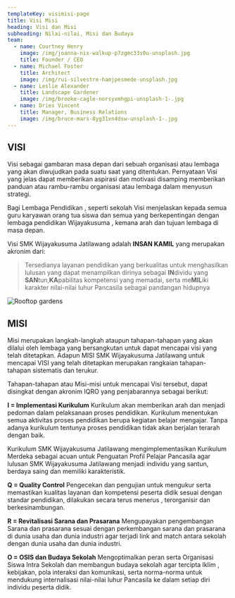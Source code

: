 ```yaml
---
templateKey: visimisi-page
title: Visi Misi
heading: Visi dan Misi
subheading: Nilai-nilai, Misi dan Budaya 
team:
  - name: Courtney Henry
    image: /img/joanna-nix-walkup-p7zgmc33s0u-unsplash.jpg
    title: Founder / CEO
  - name: Michael Foster
    title: Architect
    image: /img/rui-silvestre-hamjpesmede-unsplash.jpg
  - name: Leslie Alexander
    title: Landscape Gardener
    image: /img/brooke-cagle-norsyxmhgpi-unsplash-1-.jpg
  - name: Dries Vincent
    title: Manager, Business Relations
    image: /img/bruce-mars-8yg31xn4dsw-unsplash-1-.jpg
---
```

## VISI

Visi sebagai gambaran masa depan dari sebuah organisasi atau lembaga yang akan diwujudkan pada suatu saat yang ditentukan. Pernyataan Visi yang jelas  dapat memberikan aspirasi dan motivasi disamping memberikan panduan atau rambu-rambu organisasi atau lembaga dalam menyusun strategi. 

Bagi Lembaga Pendidikan , seperti sekolah Visi menjelaskan kepada semua  guru karyawan orang tua siswa dan semua yang berkepentingan dengan lembaga pendidikan Wijayakusuma , kemana arah dan tujuan lembaga di masa depan.  

Visi SMK Wijayakusuma Jatilawang adalah **INSAN KAMIL** yang merupakan akronim dari: 

>Tersedianya layanan pendidikan yang berkualitas untuk menghasilkan lulusan yang dapat menampilkan dirinya sebagai **IN**dividu yang **SAN**tun,**KA**pabilitas kompetensi yang memadai, serta me**MIL**iki karakter nilai-nilai luhur Pancasila sebagai pandangan hidupnya

![Rooftop gardens](/img/chuttersnap-nxjyzlbnyuq-unsplash.jpg "Rooftop gardens")

## MISI

Misi merupakan langkah-langkah ataupun tahapan-tahapan  yang akan  dilalui oleh lembaga yang bersangkutan untuk dapat mencapai visi yang telah ditetapkan. 
Adapun MISI SMK Wijayakusuma Jatilawang untuk mencapai VISI yang telah ditetapkan merupakan rangkaian  tahapan-tahapan sistematis dan terukur. 

Tahapan-tahapan  atau Misi-misi untuk mencapai Visi tersebut, dapat disingkat dengan akronim IQRO  yang penjabarannya sebagai berikut: 

**I = Implementasi Kurikulum**
Kurikulum akan memberikan arah dan menjadi pedoman dalam pelaksanaan proses pendidikan. Kurikulum menentukan semua aktivitas proses pendidikan berupa kegiatan belajar mengajar.  Tanpa adanya kurikulum tentunya proses pendidikan tidak akan berjalan terarah dengan baik.  

Kurikulum SMK Wijayakusuma Jatilawang mengimplementasikan Kurikulum Merdeka sebagai acuan untuk Penguatan Profil Pelajar Pancasila agar lulusan SMK Wijayakusuma Jatilawang menjadi individu yang santun, berdaya saing dan memiliki karakteristik.

**Q = Quality Control**
Pengecekan dan pengujian untuk mengukur serta memastikan kualitas layanan dan kompetensi peserta didik sesuai dengan standar pendidikan, dilakukan secara terus menerus , terorganisir dan berkesinambungan. 

**R = Revitalisasi Sarana dan Prasarana**
Mengupayakan pengembangan Sarana dan prasarana sesuai dengan perkembangan sarana dan prasarana di dunia usaha dan dunia industri agar terjadi link and match antara sekolah dengan dunia usaha dan dunia industri. 

 **O = OSIS dan Budaya Sekolah** 
 Mengoptimalkan peran serta  Organisasi Siswa Intra Sekolah dan membangun budaya sekolah agar  tercipta  Iklim , kebijakan, pola interaksi dan komunikasi, serta norma-norma untuk mendukung internalisasi nilai-nilai luhur Pancasila ke dalam setiap diri individu peserta didik.  